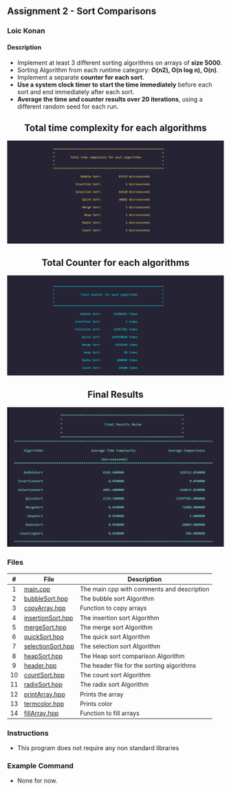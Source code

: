 ## Assignment 2 - Sort Comparisons

### Loic Konan

#### Description

- Implement at least 3 different sorting algorithms on arrays of **size 5000**. 
- Sorting Algorithm from each runtime category: **O(n2), O(n log n), O(n)**.
- Implement a separate **counter for each sort**.
- **Use a system clock timer to start the time immediately** before each sort and end immediately after each sort.
- **Average the time and counter results over 20 iterations**, using a different random seed for each run.

<h2 align="center"> Total time complexity for each algorithms </h2>
<img src = "complexity.png">

<h2 align="center"> Total Counter for each algorithms </h2>
<img src = "counter.png">

<h2 align="center"> Final Results  </h2>
<img src = "result.png">

### Files

|   #   | File                                   | Description                                |
| :---: | -------------------------------------- | ------------------------------------------ |
|   1   | [main.cpp](main.cpp)                   | The main cpp with comments and description |
|   2   | [bubbleSort.hpp](bubbleSort.hpp)       | The bubble sort Algorithm                  |
|   3   | [copyArray.hpp](copyArray.hpp)         | Function to copy arrays                    |
|   4   | [insertionSort.hpp](insertionSort.hpp) | The insertion sort Algorithm               |
|   5   | [mergeSort.hpp](mergeSort.hpp)         | The merge sort Algorithm                   |
|   6   | [quickSort.hpp](quickSort.hpp)         | The quick sort Algorithm                   |
|   7   | [selectionSort.hpp](selectionSort.hpp) | The selection sort Algorithm               |
|   8   | [heapSort.hpp](heapSort.hpp)           | The Heap sort comparison Algorithm         |
|   9   | [header.hpp](header.hpp)               | The header file for the sorting algorithms |
|  10   | [countSort.hpp](countSort.hpp)         | The count sort Algorithm                   |
|  11   | [radixSort.hpp](radixSort.hpp)         | The radix sort Algorithm                   |
|  12   | [printArray.hpp](printArray.hpp)       | Prints the array                           |
|  13   | [termcolor.hpp](termcolor.hpp)         | Prints color                               |
|  14   | [fillArray.hpp](fillArray.hpp)         | Function to fill arrays                    |



### Instructions

- This program does not require any non standard libraries

### Example Command

- None for now.
